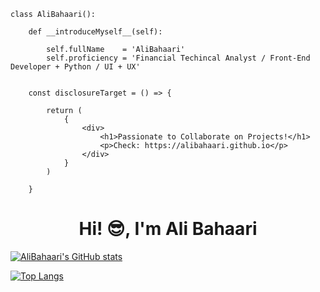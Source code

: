 ```
class AliBahaari():
    
    def __introduceMyself__(self):

        self.fullName    = 'AliBahaari'
        self.proficiency = 'Financial Techincal Analyst / Front-End Developer + Python / UI + UX'


    const disclosureTarget = () => {

        return (
            {
                <div>
                    <h1>Passionate to Collaborate on Projects!</h1>
                    <p>Check: https://alibahaari.github.io</p>
                </div>
            }
        )

    }
````

<h1 align="center">Hi! 😎, I'm Ali Bahaari</h1>
<p align="center">
    
[![AliBahaari's GitHub stats](https://github-readme-stats.vercel.app/api?username=AliBahaari&show_icons=true&theme=dracula)](https://github.com/anuraghazra/github-readme-stats)

</p>
<p align="center">
    
[![Top Langs](https://github-readme-stats.vercel.app/api/top-langs/?username=AliBahaari&layout=compact)](https://github.com/anuraghazra/github-readme-stats)
    
</p>
    

